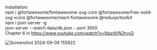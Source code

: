 Installation: \
npm i @fortawesome/fontawesome-svg-core @fortawesome/free-solid-svg-icons @fortawesome/react-fontawesome @reduxjs/toolkit \
npm i json-server -g \
json-server --watch data/db.json --port 3500 \
Chapter 6 in https://www.youtube.com/watch?v=NqzdVN2tyvQ

![Screenshot 2024-09-08 155922](https://github.com/user-attachments/assets/5a724953-73cf-4f6d-8cbc-a5f73d604878)
